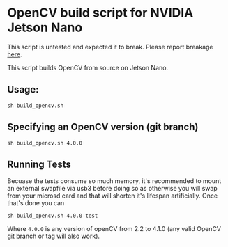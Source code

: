 # OpenCV build script for NVIDIA Jetson Nano

This script is untested and expected it to break. Please report breakage 
[here](https://github.com/mdegans/nano_build_opencv/issues).

This script builds OpenCV from source on Jetson Nano.

## Usage:
```shell
sh build_opencv.sh
```

## Specifying an OpenCV version (git branch)
```shell
sh build_opencv.sh 4.0.0
```

## Running Tests
Becuase the tests consume so much memory, it's recommended to mount an external 
swapfile via usb3 before doing so as otherwise you will swap from your microsd 
card and that will shorten it's lifespan artificially. Once that's done you can

```shell
sh build_opencv.sh 4.0.0 test
```

Where `4.0.0` is any version of openCV from 2.2 to 4.1.0
(any valid OpenCV git branch or tag will also work).